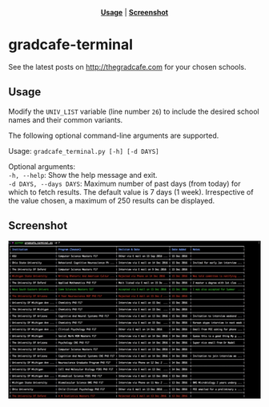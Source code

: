 <p align="center">
<b><a href="#usage">Usage</a></b>
|
<b><a href="#screenshot">Screenshot</a></b>
</p>

# gradcafe-terminal

See the latest posts on http://thegradcafe.com for your chosen schools.  

## Usage

Modify the `UNIV_LIST` variable (line number `26`) to include the desired school names and their common variants.  

The following optional command-line arguments are supported.  

Usage: `gradcafe_terminal.py [-h] [-d DAYS]`  

Optional arguments:  
`-h, --help`: Show the help message and exit.  
`-d DAYS, --days DAYS`: Maximum number of past days (from today) for which to fetch results. The default value is 7 days (1 week). Irrespective of the value chosen, a maximum of 250 results can be displayed.

## Screenshot
<div align="center">
	<img src="screenshots/1.png" alt="Screenshot of gradcafe-terminal.">
</div>
